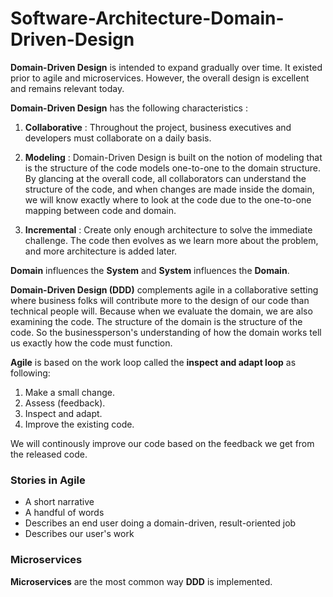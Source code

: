 # Software-Architecture-Domain-Driven-Design

**Domain-Driven Design** is intended to expand gradually over time. It existed prior to agile and microservices. However, the overall design is excellent and remains relevant today. 

**Domain-Driven Design** has the following characteristics :

1. **Collaborative** : Throughout the project, business executives and developers must collaborate on a daily basis.

2. **Modeling** : Domain-Driven Design is built on the notion of modeling that is the structure of the code models one-to-one to the domain structure. By glancing at the overall code, all collaborators can understand the structure of the code, and when changes are made inside the domain, we will know exactly where to look at the code due to the one-to-one mapping between code and domain.  

3. **Incremental** : Create only enough architecture to solve the immediate challenge. The code then evolves as we learn more about the problem, and more architecture is added later. 

**Domain** influences the **System** and **System** influences the **Domain**. 

**Domain-Driven Design (DDD)** complements agile in a collaborative setting where business folks will contribute more to the design of our code than technical people will. Because when we evaluate the domain, we are also examining the code. The structure of the domain is the structure of the code. So the businessperson's understanding of how the domain works tell us exactly how the code must function.

**Agile** is based on the work loop called the **inspect and adapt loop** as following:

1. Make a small change.
2. Assess (feedback).
3. Inspect and adapt. 
4. Improve the existing code. 

We will continously improve our code based on the feedback we get from the released code. 

### Stories in Agile

- A short narrative
- A handful of words
- Describes an end user doing a domain-driven, result-oriented job 
- Describes our user's work

### Microservices

**Microservices** are the most common way **DDD** is implemented. 
